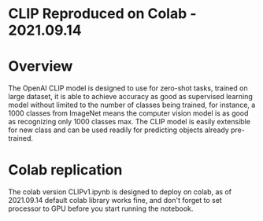 # CLIP Reproduced on Colab - 2021.09.14


# Overview

The OpenAI CLIP model is designed to use for zero-shot tasks, trained on large dataset, it is able to achieve accuracy as good as supervised learning model without limited to the number of classes being trained, for instance, a 1000 classes from ImageNet means the computer vision model is as good as recognizing only 1000 classes max. The CLIP model is easily extensible for new class and can be used readily for predicting objects already pre-trained.

# Colab replication

The colab version CLIPv1.ipynb is designed to deploy on colab, as of 2021.09.14 default colab library works fine, and don't forget to set processor to GPU before you start running the notebook.

